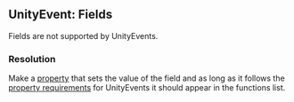## UnityEvent: Fields

Fields are not supported by UnityEvents.  

### Resolution
Make a [property](https://docs.microsoft.com/en-us/dotnet/csharp/properties) that sets the value of the field and as long as it follows the [property requirements](Property%20Requirements.md) for UnityEvents it should appear in the functions list.  